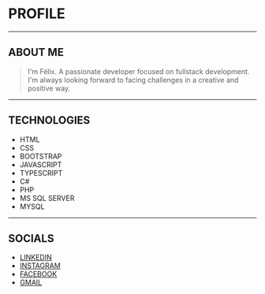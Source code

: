 # PROFILE
---

## ABOUT ME
> I'm Félix. A passionate developer focused on fullstack development. I'm always looking forward to facing challenges in a creative and positive way.
---

## TECHNOLOGIES
* HTML
* CSS
* BOOTSTRAP
* JAVASCRIPT
* TYPESCRIPT
* C#
* PHP
* MS SQL SERVER
* MYSQL
---

## SOCIALS
- [LINKEDIN](https://www.linkedin.com/in/felix-paniagua-3b7a439a/)
- [INSTAGRAM](https://www.instagram.com/paniaguafelix/)
- [FACEBOOK](https://www.facebook.com/fpg72396)
- [GMAIL](fpg72396@gmail.com)

